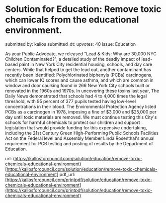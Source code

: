 # Solution for Education: Remove toxic chemicals from the educational environment. #

submitted by: kallos
submitted_dt: 
upvotes: 40
issue: Education

As your Public Advocate, we released "Lead & Kids: Why are 30,000 NYC Children Contaminated?", a detailed study of the deadly impact of lead-based paint in New York City residential housing, schools, and day care centers. While that helped to get the lead out, another contaminant has recently been identified: Polychlorinated biphenyls (PCBs) carcinogens, which can lower IQ scores and cause asthma, and which are common in window and door caulking found in 266 New York City schools built or renovated in the 1960s and 1970s. In uncovering these toxins last year, The Daily News demonstrated that schools had 4 to 4,000 times the legal threshold, with 95 percent of 377 pupils tested having low-level concentrations in their blood. The Environmental Protection Agency listed PCBs as a carcinogen in 1978, imposing a fine of $3,000 and $25,000 per day until toxic materials are removed. We must continue testing this City's schools for harmful chemicals to protect our children and support legislation that would provide funding for this expensive undertaking, including the 21st Century Green High-Performing Public Schools Facilities Act on the Federal level and Assembly Member Linda Rosenthal's annual requirement for PCB testing and posting of results by the Department of Education.

url: (https://kallosforcouncil.com/solution/education/remove-toxic-chemicals-educational-environment)[https://kallosforcouncil.com/solution/education/remove-toxic-chemicals-educational-environment]
pdf_url: [https://kallosforcouncil.com/printpdf/solution/education/remove-toxic-chemicals-educational-environment](https://kallosforcouncil.com/printpdf/solution/education/remove-toxic-chemicals-educational-environment)